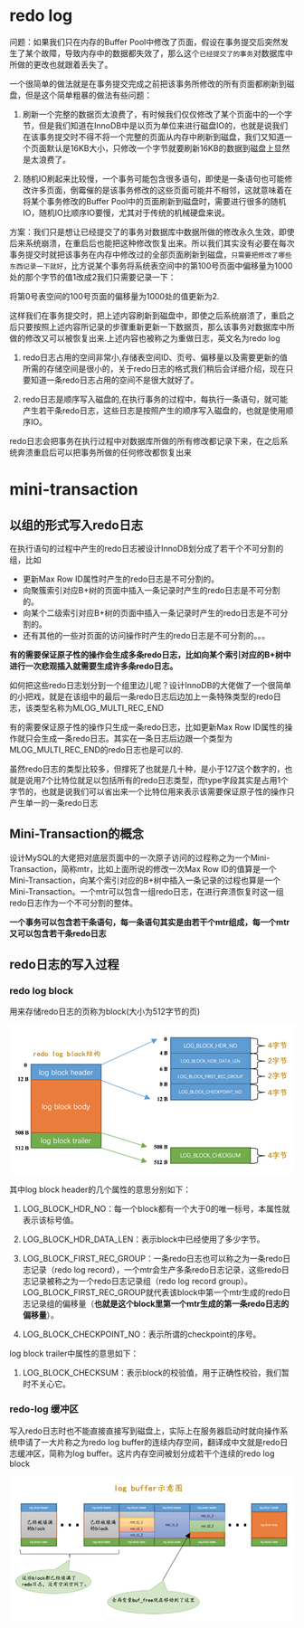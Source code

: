 # redo log
问题：如果我们只在内存的Buffer Pool中修改了页面，假设在事务提交后突然发生了某个故障，导致内存中的数据都失效了，那么这个`已经提交了的事务`对数据库中所做的更改也就跟着丢失了。

一个很简单的做法就是在事务提交完成之前把该事务所修改的所有页面都刷新到磁盘，但是这个简单粗暴的做法有些问题：

1. 刷新一个完整的数据页太浪费了，有时候我们仅仅修改了某个页面中的一个字节，但是我们知道在InnoDB中是以页为单位来进行磁盘IO的，也就是说我们在该事务提交时不得不将一个完整的页面从内存中刷新到磁盘，我们又知道一个页面默认是16KB大小，只修改一个字节就要刷新16KB的数据到磁盘上显然是太浪费了。

2. 随机IO刷起来比较慢，一个事务可能包含很多语句，即使是一条语句也可能修改许多页面，倒霉催的是该事务修改的这些页面可能并不相邻，这就意味着在将某个事务修改的Buffer Pool中的页面刷新到磁盘时，需要进行很多的随机IO，随机IO比顺序IO要慢，尤其对于传统的机械硬盘来说。

方案：我们只是想让已经提交了的事务对数据库中数据所做的修改永久生效，即使后来系统崩溃，在重启后也能把这种修改恢复出来。所以我们其实没有必要在每次事务提交时就把该事务在内存中修改过的全部页面刷新到磁盘，`只需要把修改了哪些东西记录一下就好`，比方说某个事务将系统表空间中的第100号页面中偏移量为1000处的那个字节的值1改成2我们只需要记录一下：

将第0号表空间的100号页面的偏移量为1000处的值更新为2.

这样我们在事务提交时，把上述内容刷新到磁盘中，即使之后系统崩溃了，重启之后只要按照上述内容所记录的步骤重新更新一下数据页，那么该事务对数据库中所做的修改又可以被恢复出来.上述内容也被称之为重做日志，英文名为redo log

1. redo日志占用的空间非常小,存储表空间ID、页号、偏移量以及需要更新的值所需的存储空间是很小的，关于redo日志的格式我们稍后会详细介绍，现在只要知道一条redo日志占用的空间不是很大就好了。

2. redo日志是顺序写入磁盘的,在执行事务的过程中，每执行一条语句，就可能产生若干条redo日志，这些日志是按照产生的顺序写入磁盘的，也就是使用顺序IO。

redo日志会把事务在执行过程中对数据库所做的所有修改都记录下来，在之后系统奔溃重启后可以把事务所做的任何修改都恢复出来

# mini-transaction

## 以组的形式写入redo日志

在执行语句的过程中产生的redo日志被设计InnoDB划分成了若干个不可分割的组，比如

- 更新Max Row ID属性时产生的redo日志是不可分割的。
- 向聚簇索引对应B+树的页面中插入一条记录时产生的redo日志是不可分割的。
- 向某个二级索引对应B+树的页面中插入一条记录时产生的redo日志是不可分割的。
- 还有其他的一些对页面的访问操作时产生的redo日志是不可分割的。。。

**有的需要保证原子性的操作会生成多条redo日志，比如向某个索引对应的B+树中进行一次悲观插入就需要生成许多条redo日志。**

如何把这些redo日志划分到一个组里边儿呢？设计InnoDB的大佬做了一个很简单的小把戏，就是在该组中的最后一条redo日志后边加上一条特殊类型的redo日志，该类型名称为MLOG_MULTI_REC_END

有的需要保证原子性的操作只生成一条redo日志，比如更新Max Row ID属性的操作就只会生成一条redo日志。其实在一条日志后边跟一个类型为MLOG_MULTI_REC_END的redo日志也是可以的.

虽然redo日志的类型比较多，但撑死了也就是几十种，是小于127这个数字的，也就是说用7个比特位就足以包括所有的redo日志类型，而type字段其实是占用1个字节的，也就是说我们可以省出来一个比特位用来表示该需要保证原子性的操作只产生单一的一条redo日志

## Mini-Transaction的概念

设计MySQL的大佬把对底层页面中的一次原子访问的过程称之为一个Mini-Transaction，简称mtr，比如上面所说的修改一次Max Row ID的值算是一个Mini-Transaction，向某个索引对应的B+树中插入一条记录的过程也算是一个Mini-Transaction。一个mtr可以包含一组redo日志，在进行奔溃恢复时这一组redo日志作为一个不可分割的整体。

**一个事务可以包含若干条语句，每一条语句其实是由若干个mtr组成，每一个mtr又可以包含若干条redo日志**

## redo日志的写入过程

### redo log block

用来存储redo日志的页称为block(大小为512字节的页)

![./redo-log-block结构.png](./redo-log-block结构.png)


其中log block header的几个属性的意思分别如下：

1. LOG_BLOCK_HDR_NO：每一个block都有一个大于0的唯一标号，本属性就表示该标号值。

2. LOG_BLOCK_HDR_DATA_LEN：表示block中已经使用了多少字节。

3. LOG_BLOCK_FIRST_REC_GROUP：一条redo日志也可以称之为一条redo日志记录（redo log record），一个mtr会生产多条redo日志记录，这些redo日志记录被称之为一个redo日志记录组（redo log record group）。LOG_BLOCK_FIRST_REC_GROUP就代表该block中第一个mtr生成的redo日志记录组的偏移量（**也就是这个block里第一个mtr生成的第一条redo日志的偏移量**）。

4. LOG_BLOCK_CHECKPOINT_NO：表示所谓的checkpoint的序号。


log block trailer中属性的意思如下：

1. LOG_BLOCK_CHECKSUM：表示block的校验值，用于正确性校验，我们暂时不关心它。

### redo-log 缓冲区

写入redo日志时也不能直接直接写到磁盘上，实际上在服务器启动时就向操作系统申请了一大片称之为redo log buffer的连续内存空间，翻译成中文就是redo日志缓冲区，简称为log buffer。这片内存空间被划分成若干个连续的redo log block

![redo-log-buffer示意.png](./redo-log-buffer示意.png)





